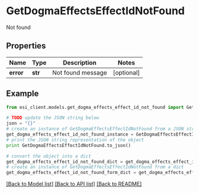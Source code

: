 # GetDogmaEffectsEffectIdNotFound

Not found

## Properties

Name | Type | Description | Notes
------------ | ------------- | ------------- | -------------
**error** | **str** | Not found message | [optional] 

## Example

```python
from esi_client.models.get_dogma_effects_effect_id_not_found import GetDogmaEffectsEffectIdNotFound

# TODO update the JSON string below
json = "{}"
# create an instance of GetDogmaEffectsEffectIdNotFound from a JSON string
get_dogma_effects_effect_id_not_found_instance = GetDogmaEffectsEffectIdNotFound.from_json(json)
# print the JSON string representation of the object
print GetDogmaEffectsEffectIdNotFound.to_json()

# convert the object into a dict
get_dogma_effects_effect_id_not_found_dict = get_dogma_effects_effect_id_not_found_instance.to_dict()
# create an instance of GetDogmaEffectsEffectIdNotFound from a dict
get_dogma_effects_effect_id_not_found_form_dict = get_dogma_effects_effect_id_not_found.from_dict(get_dogma_effects_effect_id_not_found_dict)
```
[[Back to Model list]](../README.md#documentation-for-models) [[Back to API list]](../README.md#documentation-for-api-endpoints) [[Back to README]](../README.md)


